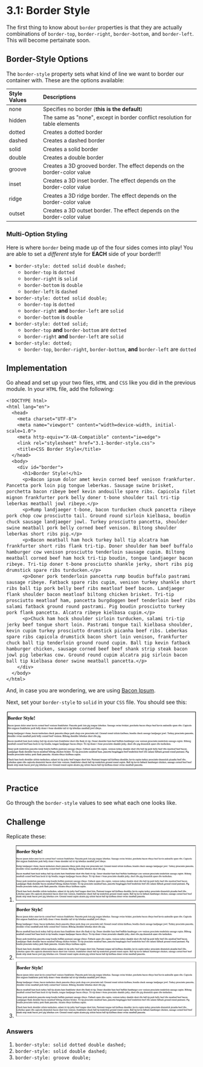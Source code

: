 # 3.1: Border Style

The first thing to know about `border` properties is that they are actually combinations of `border-top`, `border-right`, `border-bottom`, and `border-left`. This will become pertainate soon.

## Border-Style Options

The `border-style` property sets what kind of line we want to border our container with. These are the options available:  


| Style Values | Descriptions |
| :--- | :--- |
| none | Specifies no border \(**this is the default**\) |
| hidden | The same as "none", except in border conflict resolution for table elements |
| dotted | Creates a dotted border |
| dashed | Creates a dashed border |
| solid | Creates a solid border |
| double | Creates a double border |
| groove | Creates a 3D grooved border. The effect depends on the border-color value |
| inset | Creates a 3D inset border. The effect depends on the border-color value |
| ridge | Creates a 3D ridge border. The effect depends on the border-color value |
| outset | Creates a 3D outset border. The effect depends on the border-color value |

### Multi-Option Styling

Here is where `border` being made up of the four sides comes into play! You are able to set a _different_ style for **EACH** side of your border!!!  


* `border-style: dotted solid double dashed;`
  * `border-top` is `dotted`
  * `border-right` is `solid`
  * `border-bottom` is `double`
  * `border-left` is `dashed`
* `border-style: dotted solid double;`
  * `border-top` is `dotted`
  * `border-right` **and** `border-left` are `solid`
  * `border-bottom` is `double`
* `border-style: dotted solid;`
  * `border-top` **and** `border-bottom` are `dotted`
  * `border-right` **and** `border-left` are `solid`
* `border-style: dotted;`
  * `border-top`, `border-right`, `border-bottom`, **and** `border-left` are `dotted`

## Implementation

Go ahead and set up your two files, `HTML` and `CSS` like you did in the previous module. In your `HTML` file, add the following:  


```markup
<!DOCTYPE html>
<html lang="en">
  <head>
    <meta charset="UTF-8">
    <meta name="viewport" content="width=device-width, initial-scale=1.0">
    <meta http-equiv="X-UA-Compatible" content="ie=edge">
    <link rel="stylesheet" href="3.1-border-style.css">
    <title>CSS Border Style</title>
  </head>
  <body>
    <div id="border">
      <h1>Border Style!</h1>
      <p>Bacon ipsum dolor amet kevin corned beef venison frankfurter. Pancetta pork loin pig tongue leberkas. Sausage swine brisket, porchetta bacon ribeye beef kevin andouille spare ribs. Capicola filet mignon frankfurter pork belly doner t-bone shoulder tail tri-tip leberkas meatball jowl ribeye.</p>
      <p>Rump landjaeger t-bone, bacon turducken chuck pancetta ribeye pork chop cow prosciutto tail. Ground round sirloin kielbasa, boudin chuck sausage landjaeger jowl. Turkey prosciutto pancetta, shoulder swine meatball pork belly corned beef venison. Biltong shoulder leberkas short ribs pig.</p>
      <p>Bacon meatball ham hock turkey ball tip alcatra ham frankfurter short ribs flank tri-tip. Doner shoulder ham beef buffalo hamburger cow venison prosciutto tenderloin sausage cupim. Biltong meatball corned beef ham hock tri-tip boudin, tongue landjaeger bacon ribeye. Tri-tip doner t-bone prosciutto shankle jerky, short ribs pig drumstick spare ribs turducken.</p>
      <p>Doner pork tenderloin pancetta rump boudin buffalo pastrami sausage ribeye. Fatback spare ribs cupim, venison turkey shankle short ribs ball tip pork belly beef ribs meatloaf beef bacon. Landjaeger flank shoulder bacon meatloaf biltong chicken brisket. Tri-tip prosciutto meatloaf ham, pancetta burgdoggen beef tenderloin beef ribs salami fatback ground round pastrami. Pig boudin prosciutto turkey pork flank pancetta. Alcatra ribeye kielbasa cupim.</p>
      <p>Chuck ham hock shoulder sirloin turducken, salami tri-tip jerky beef tongue short loin. Pastrami tongue tail kielbasa shoulder, kevin cupim turkey prosciutto drumstick picanha beef ribs. Leberkas spare ribs capicola drumstick bacon short loin venison, frankfurter chuck ball tip tenderloin ground round cupim. Ball tip kevin fatback hamburger chicken, sausage corned beef beef shank strip steak bacon jowl pig leberkas cow. Ground round cupim alcatra pig sirloin bacon ball tip kielbasa doner swine meatball pancetta.</p>
    </div>
  </body>
</html>
```

And, in case you are wondering, we are using [Bacon Ipsum](https://baconipsum.com/).  


Next, set your `border-style` to `solid` in your `CSS` file. You should see this:

![](../../.gitbook/assets/3.1.01.png)

## Practice

Go through the `border-style` values to see what each one looks like.

## Challenge

Replicate these:

1. ![](../../.gitbook/assets/3.1.02.png)
2. ![](../../.gitbook/assets/3.1.03.png)
3. ![](../../.gitbook/assets/3.1.04.png)

### Answers

1. `border-style: solid dotted double dashed;`
2. `border-style: solid double dashed;`
3. `border-style: groove double;`


